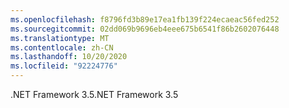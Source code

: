 ```yaml
---
ms.openlocfilehash: f8796fd3b89e17ea1fb139f224ecaeac56fed252
ms.sourcegitcommit: 02dd069b9696eb4eee675b6541f86b2602076448
ms.translationtype: MT
ms.contentlocale: zh-CN
ms.lasthandoff: 10/20/2020
ms.locfileid: "92224776"
---
```

 <span data-ttu-id="7a112-101">.NET Framework 3.5</span><span class="sxs-lookup"><span data-stu-id="7a112-101">.NET Framework 3.5</span></span> 
